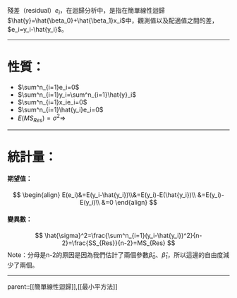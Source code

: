 殘差（residual）$e_i$，在迴歸分析中，是指在簡單線性迴歸$\hat{y}=\hat{\beta_0}+\hat{\beta_1}x_i$中，觀測值以及配適值之間的差，$e_i=y_i-\hat{y_i}$。
- - -
# 性質：
- $\sum^n_{i=1}e_i=0$
- $\sum^n_{i=1}y_i=\sum^n_{i=1}\hat{y}_i$
- $\sum^n_{i=1}x_ie_i=0$
- $\sum^n_{i=1}\hat{y_i}e_i=0$
- $E(MS_{Res})=\sigma^2 \Rightarrow$
- - -
# 統計量：

#### 期望值：
$$
\begin{align}
E(e_i)&=E(y_i-\hat{y_i})\\&=E(y_i)-E(\hat{y_i})\\
&=E(y_i)-E(y_i)\\
&=0
\end{align}
$$
#### 變異數：
 $$
 \hat{\sigma}^2=\frac{\sum^n_{i=1}(y_i-\hat{y_i})^2}{n-2}=\frac{SS_{Res}}{n-2}=MS_{Res}
 $$
Note：分母是n-2的原因是因為我們估計了兩個參數$\hat{\beta}_0$、$\hat{\beta}_1$，所以這邊的自由度減少了兩個。
- - -
parent::[[簡單線性迴歸]],[[最小平方法]]